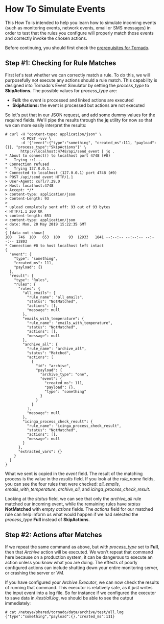 # <a id="tornado-howto-simulate"></a> How To Simulate Events

This How To is intended to help you learn how to simulate incoming events (such as monitoring
events, network events, email or SMS messages) in order to test that the rules you configure
will properly match those events and correctly invoke the chosen actions.

Before continuing, you should first check the
[prerequisites for Tornado](/neteye/doc/module/tornado/chapter/tornado-howto-overview).



## <a id="tornado-howto-simulate-step1"></a> Step #1:  Checking for Rule Matches

First let's test whether we can correctly match a rule.  To do this, we will purposefully not
execute any actions should a rule match.  This capability is designed into Tornado's Event
Simulator by setting the *process_type* to **SkipActions**.  The possible values for
*process_type* are:
* **Full:** the event is processed and linked actions are executed
* **SkipActions:** the event is processed but actions are not executed

So let's put that in our JSON request, and add some dummy values for the required fields.
We'll pipe the results through the **jq** utility for now so that we can more easily interpret
the results:

```
# curl -H "content-type: application/json" \
       -X POST -vvv \
       -d '{"event":{"type":"something", "created_ms":111, "payload": {}}, "process_type":"SkipActions"}' \
       http://localhost:4748/api/send_event | jq .
* About to connect() to localhost port 4748 (#0)
*   Trying ::1...
* Connection refused
*   Trying 127.0.0.1...
* Connected to localhost (127.0.0.1) port 4748 (#0)
> POST /api/send_event HTTP/1.1
> User-Agent: curl/7.29.0
> Host: localhost:4748
> Accept: */*
> content-type: application/json
> Content-Length: 93
>
* upload completely sent off: 93 out of 93 bytes
< HTTP/1.1 200 OK
< content-length: 653
< content-type: application/json
< date: Mon, 20 May 2019 15:22:35 GMT
<
{ [data not shown]
100   746  100   653  100    93  12933   1841 --:--:-- --:--:-- --:--:-- 12803
* Connection #0 to host localhost left intact
{
  "event": {
    "type": "something",
    "created_ms": 111,
    "payload": {}
  },
  "result": {
    "type": "Rules",
    "rules": {
      "rules": {
        "all_emails": {
          "rule_name": "all_emails",
          "status": "NotMatched",
          "actions": [],
          "message": null
        },
        "emails_with_temperature": {
          "rule_name": "emails_with_temperature",
          "status": "NotMatched",
          "actions": [],
          "message": null
        },
        "archive_all": {
          "rule_name": "archive_all",
          "status": "Matched",
          "actions": [
            {
              "id": "archive",
              "payload": {
                "archive_type": "one",
                "event": {
                  "created_ms": 111,
                  "payload": {},
                  "type": "something"
                }
              }
            }
          ],
          "message": null
        },
        "icinga_process_check_result": {
          "rule_name": "icinga_process_check_result",
          "status": "NotMatched",
          "actions": [],
          "message": null
        }
      },
      "extracted_vars": {}
    }
  }
}
```

What we sent is copied in the *event* field.  The result of the matching process is the value in
the *results* field.  If you look at the *rule_name* fields, you can see the four rules that were
checked:  *all_emails*, *emails_with_temperature*, *archive_all*, and *icinga_process_check_result*.

Looking at the *status* field, we can see that only the *archive_all* rule matched our incoming
event, while the remaining rules have *status* **NotMatched** with empty *actions* fields.  The
*actions* field for our matched rule can help inform us what would happen if we had selected the
*process_type* **Full** instead of **SkipActions**.



## <a id="tornado-howto-simulate-step2"></a> Step #2:  Actions after Matches

If we repeat the same command as above, but with *process_type* set to **Full**, then that
*Archive* action will be executed.  We won't repeat that command here because on a production
system, it can be dangerous to execute an action unless you know what you are doing.  The effects
of poorly configured actions can include shutting down your entire monitoring server, or crashing
the server or VM.

If you have configured your *Archive Executor*, we can now check the results of running that
command.  This executor is relatively safe, as it just writes the input event into a log file.
So for instance if we configured the executor to save data in */test/all.log*, we should be
able to see the output immediately:
```
# cat /neteye/shared/tornado/data/archive/test/all.log
{"type":"something","payload":{},"created_ms":111}
```
